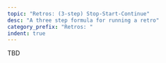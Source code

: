 ```yaml
---
topic: "Retros: (3-step) Stop-Start-Continue"
desc: "A three step formula for running a retro"
category_prefix: "Retros: "
indent: true
---
```


TBD
